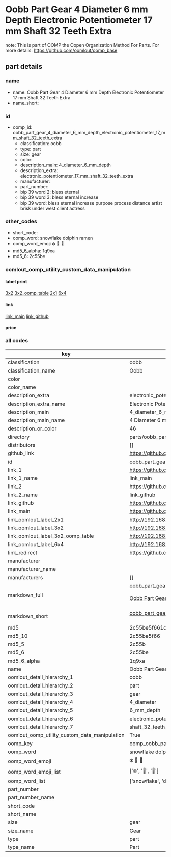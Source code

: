 # Oobb Part Gear 4 Diameter 6 mm Depth Electronic Potentiometer 17 mm Shaft 32 Teeth Extra  

note: This is part of OOMP the Oopen Organization Method For Parts. For more details: https://github.com/oomlout/oomp_base

##  part details
  







### name
* name: Oobb Part Gear 4 Diameter 6 mm Depth Electronic Potentiometer 17 mm Shaft 32 Teeth Extra
* name_short: 
### id
* oomp_id: oobb_part_gear_4_diameter_6_mm_depth_electronic_potentiometer_17_mm_shaft_32_teeth_extra
  * classification: oobb
  * type: part
  * size: gear
  * color: 
  * description_main: 4_diameter_6_mm_depth
  * description_extra: electronic_potentiometer_17_mm_shaft_32_teeth_extra
  * manufacturer: 
  * part_number: 
  * bip 39 word 2: bless eternal
  * bip 39 word 3: bless eternal increase
  * bip 39 word: bless eternal increase purpose process distance artist brisk under west client actress

### other_codes
* short_code: 
* oomp_word: snowflake dolphin ramen
* oomp_word_emoji :snowflake: :dolphin: :ramen:
* md5_6_alpha: 1q9xa
* md5_6: 2c55be






### oomlout_oomp_utility_custom_data_manipulation
#### label print
[3x2](http://192.168.1.245:1112/?label=oomp%201q9xa)
[3x2_oomp_table](http://192.168.1.108:1112/?label=oomp%201q9xa)
[2x1](http://192.168.1.242:1112/?label=oomp%201q9xa)
[6x4](http://192.168.1.55:1112/?label=oomp%201q9xa)    

#### link

[link_main](https://github.com/oomlout/oomlout_oomp_version_1_messy/tree/main/parts/oobb_part_gear_4_diameter_6_mm_depth_electronic_potentiometer_17_mm_shaft_32_teeth_extra) [link_github](https://github.com/oomlout/oomlout_oomp_version_1_messy/tree/main/parts/oobb_part_gear_4_diameter_6_mm_depth_electronic_potentiometer_17_mm_shaft_32_teeth_extra)                             

#### price







### all codes 
| key | value |  
| --- | --- |  
| classification | oobb |  
| classification_name | Oobb |  
| color |  |  
| color_name |  |  
| description_extra | electronic_potentiometer_17_mm_shaft_32_teeth_extra |  
| description_extra_name | Electronic Potentiometer 17 mm Shaft 32 Teeth Extra |  
| description_main | 4_diameter_6_mm_depth |  
| description_main_name | 4 Diameter 6 mm Depth |  
| description_or_color | 46 |  
| directory | parts/oobb_part_gear_4_diameter_6_mm_depth_electronic_potentiometer_17_mm_shaft_32_teeth_extra |  
| distributors | [] |  
| github_link | https://github.com/oomlout/oomlout_oomp_part_src/tree/main/parts/oobb_part_gear_4_diameter_6_mm_depth_electronic_potentiometer_17_mm_shaft_32_teeth_extra |  
| id | oobb_part_gear_4_diameter_6_mm_depth_electronic_potentiometer_17_mm_shaft_32_teeth_extra |  
| link_1 | https://github.com/oomlout/oomlout_oomp_version_1_messy/tree/main/parts/oobb_part_gear_4_diameter_6_mm_depth_electronic_potentiometer_17_mm_shaft_32_teeth_extra |  
| link_1_name | link_main |  
| link_2 | https://github.com/oomlout/oomlout_oomp_version_1_messy/tree/main/parts/oobb_part_gear_4_diameter_6_mm_depth_electronic_potentiometer_17_mm_shaft_32_teeth_extra |  
| link_2_name | link_github |  
| link_github | https://github.com/oomlout/oomlout_oomp_version_1_messy/tree/main/parts/oobb_part_gear_4_diameter_6_mm_depth_electronic_potentiometer_17_mm_shaft_32_teeth_extra |  
| link_main | https://github.com/oomlout/oomlout_oomp_version_1_messy/tree/main/parts/oobb_part_gear_4_diameter_6_mm_depth_electronic_potentiometer_17_mm_shaft_32_teeth_extra |  
| link_oomlout_label_2x1 | http://192.168.1.242:1112/?label=oomp%201q9xa |  
| link_oomlout_label_3x2 | http://192.168.1.245:1112/?label=oomp%201q9xa |  
| link_oomlout_label_3x2_oomp_table | http://192.168.1.108:1112/?label=oomp%201q9xa |  
| link_oomlout_label_6x4 | http://192.168.1.55:1112/?label=oomp%201q9xa |  
| link_redirect | https://github.com/oomlout/oomlout_oomp_version_1_messy/tree/main/parts/oobb_part_gear_4_diameter_6_mm_depth_electronic_potentiometer_17_mm_shaft_32_teeth_extra |  
| manufacturer |  |  
| manufacturer_name |  |  
| manufacturers | [] |  
| markdown_full | [oobb_part_gear_4_diameter_6_mm_depth_electronic_potentiometer_17_mm_shaft_32_teeth_extra](none)<br>[](none)<br>[Oobb Part Gear 4 Diameter 6 Mm Depth Electronic Potentiometer 17 Mm Shaft 32 Teeth Extra](none)<br><br> |  
| markdown_short | [oobb_part_gear_4_diameter_6_mm_depth_electronic_potentiometer_17_mm_shaft_32_teeth_extra](none)<br><br> |  
| md5 | 2c55be5f661c41a0fed5cae6e55360bd |  
| md5_10 | 2c55be5f66 |  
| md5_5 | 2c55b |  
| md5_6 | 2c55be |  
| md5_6_alpha | 1q9xa |  
| name | Oobb Part Gear 4 Diameter 6 mm Depth Electronic Potentiometer 17 mm Shaft 32 Teeth Extra |  
| oomlout_detail_hierarchy_1 | oobb |  
| oomlout_detail_hierarchy_2 | part |  
| oomlout_detail_hierarchy_3 | gear |  
| oomlout_detail_hierarchy_4 | 4_diameter |  
| oomlout_detail_hierarchy_5 | 6_mm_depth |  
| oomlout_detail_hierarchy_6 | electronic_potentiometer_17_mm |  
| oomlout_detail_hierarchy_7 | shaft_32_teeth_extra |  
| oomlout_oomp_utility_custom_data_manipulation | True |  
| oomp_key | oomp_oobb_part_gear_4_diameter_6_mm_depth_electronic_potentiometer_17_mm_shaft_32_teeth_extra |  
| oomp_word | snowflake dolphin ramen |  
| oomp_word_emoji | :snowflake: :dolphin: :ramen: |  
| oomp_word_emoji_list | [':snowflake:', ':dolphin:', ':ramen:'] |  
| oomp_word_list | ['snowflake', 'dolphin', 'ramen'] |  
| part_number |  |  
| part_number_name |  |  
| short_code |  |  
| short_name |  |  
| size | gear |  
| size_name | Gear |  
| type | part |  
| type_name | Part |  
